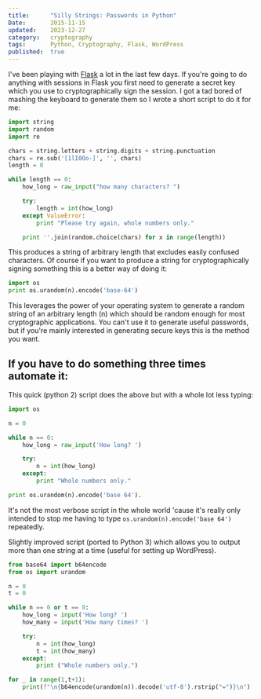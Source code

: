 ```yaml
---
title:      "Silly Strings: Passwords in Python"
Date:       2015-11-15
updated:    2023-12-27
category:   cryptography
tags:       Python, Cryptography, Flask, WordPress
published:  true
---
```


I've been playing with [Flask](http://flask.pocoo.org/) a lot in the last few days. If you're going to do anything with sessions in Flask you first need to generate a secret key which you use to cryptographically sign the session. I got a tad bored of mashing the keyboard to generate them so I wrote a short script to do it for me:

```python
import string
import random
import re

chars = string.letters + string.digits + string.punctuation
chars = re.sub('[1lI0Oo-]', '', chars)
length = 0

while length == 0:
    how_long = raw_input("how many characters? ")

    try:
        length = int(how_long)
    except ValueError:
        print "Please try again, whole numbers only."

    print ''.join(random.choice(chars) for x in range(length))
```

This produces a string of arbitrary length that excludes easily confused characters. Of course if you want to produce a string for cryptographically signing something this is a better way of doing it:

```python
import os
print os.urandom(n).encode('base-64')
```

This leverages the power of your operating system to generate a random string of an arbitrary length (n) which should be random enough for most cryptographic applications. You can't use it to generate useful passwords, but if you're mainly interested in generating secure keys this is the method you want.

## If you have to do something three times automate it:

This quick (python 2) script does the above but with a whole lot less typing:

```python
import os

n = 0

while n == 0:
    how_long = raw_input('How long? ')

    try:
        n = int(how_long)
    except:
        print "Whole numbers only."

print os.urandom(n).encode('base 64').
```

It's not the most verbose script in the whole world 'cause it's really only intended to stop me having to type `os.urandom(n).encode('base 64')` repeatedly.

Slightly improved script (ported to Python 3) which allows you to output more than one string at a time (useful for setting up WordPress).

```python
from base64 import b64encode
from os import urandom

n = 0
t = 0

while n == 0 or t == 0:
    how_long = input('How long? ')
    how_many = input('How many times? ')

    try:
        n = int(how_long)
        t = int(how_many)
    except:
        print ("Whole numbers only.")

for _ in range(1,t+1):
    print(f"\n{b64encode(urandom(n)).decode('utf-8').rstrip("=")}\n")
```